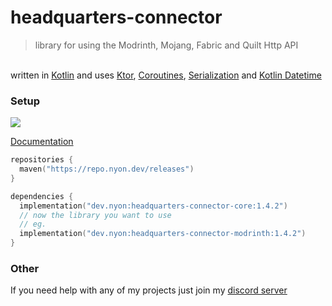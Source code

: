 # headquarters-connector

> library for using the Modrinth, Mojang, Fabric and Quilt Http API

</br> written in [Kotlin](https://kotlinlang.org) and uses [Ktor](https://ktor.io), [Coroutines](https://github.com/Kotlin/kotlinx.coroutines), [Serialization](https://github.com/Kotlin/kotlinx.serialization) and [Kotlin Datetime](https://github.com/Kotlin/kotlinx-datetime)

### Setup

<img src="https://repo.nyon.dev/api/badge/latest/releases/dev/nyon/headquarters-connector-core?color=AD10A7&name=headquarters-connector&prefix=v" />

[Documentation](https://btwonion.github.io/headquarters-connector)

```kotlin
repositories {
  maven("https://repo.nyon.dev/releases")
}

dependencies {
  implementation("dev.nyon:headquarters-connector-core:1.4.2")
  // now the library you want to use
  // eg.
  implementation("dev.nyon:headquarters-connector-modrinth:1.4.2")
}
```

### Other
If you need help with any of my projects just join my [discord server](https://nyon.dev/discord)
